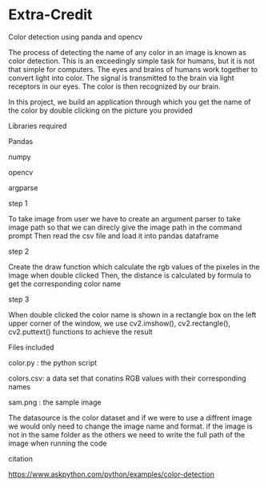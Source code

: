 # Extra-Credit
Color detection using panda and opencv

The process of detecting the name of any color in an image is known as color detection. This is an exceedingly simple task for humans, but it is not that simple for computers. The eyes and brains of humans work together to convert light into color. The signal is transmitted to the brain via light receptors in our eyes. The color is then recognized by our brain.

In this project, we build an application through which you get the name of the color by double clicking on the picture you provided

Libraries required

Pandas

numpy

opencv

argparse

step 1

To take image from user we have to create an argument parser to take image path so that we can direcly give the image path in the command prompt
Then read the csv file and load it into pandas dataframe

step 2

Create the draw function which calculate the rgb values of the pixeles in the image when double clicked
Then, the distance is calculated by formula to get the corresponding color name

step 3

When double clicked the color name is shown in a rectangle box on the left upper corner of the window, we use cv2.imshow(), cv2.rectangle(), cv2.puttext() functions to achieve the result

Files included

color.py : the python script

colors.csv: a data set that conatins RGB values with their corresponding names 

sam.png : the sample image 

The datasource is the color dataset and if we were to use a diffrent image we would only need to change the image name and format. if the image is not in the same folder as the others we need to write the full path of the image when running the code 

citation

https://www.askpython.com/python/examples/color-detection
